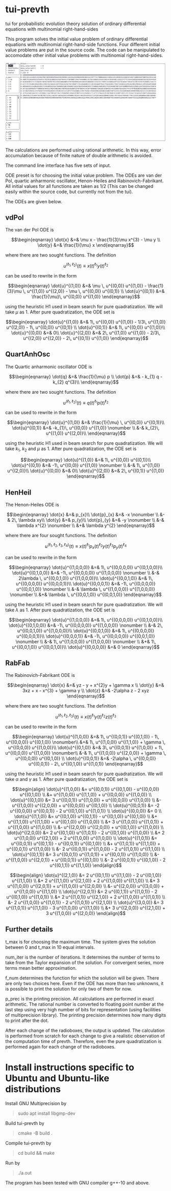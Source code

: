 # tui-prevth
tui for probabilistic evolution theory solution of ordinary differential equations with multinomial right-hand-sides


This program solves the initial value problem of ordinary differential equations with multinomial right-hand-side functions. Four different initial value problems are put in the source code. The code can be manipulated to accomodate other initial value problems with multinomial right-hand-sides. 

![tui-prevth](Screenshot_2023-08-22_12-21-22.png?raw=true "tui-prevth")

The calculations are performed using rational arithmetic. In this way, error accumulation because of finite nature of double arithmetic is avoided. 

The command line interface has five sets of input. 

ODE preset is for choosing the initial value problem. The ODEs are van der Pol, quartic anharmonic oscillator, Henon-Heiles and Rabinovich-Fabrikant. All initial values for all functions are taken as 1/2 (This can be changed easily within the source code, but currently not from the tui).

The ODEs are given below.

## vdPol

The van der Pol ODE is
```math
\begin{eqnarray}
 \dot{x} &=& \mu x - \frac{1}{3}\mu x^{3} - \mu y \\
 \dot{y} &=& \frac{1}{\mu} x 
\end{eqnarray}
```
where there are two sought functions. 
The definition
```math
\begin{equation}
 u^{(\ell_{1},\ell_{2})}(t) \equiv x(t)^{\ell_{1}}y(t)^{\ell_{2}} 
\end{equation}
```
can be used to rewrite in the form
```math
\begin{eqnarray}
  \dot{u}^{(1,0)} &=& \mu \, u^{(0,0)} u^{(1,0)} 
  - \frac{1}{3}\mu \, u^{(1,0)} u^{(2,0)} 
  - \mu \, u^{(0,0)} u^{(0,1)}  \\
  \dot{u}^{(0,1)} &=& \frac{1}{\mu}\, u^{(0,0)} u^{(1,0)} 
\end{eqnarray}
```
using the heuristic H1 used in beam search for pure quadratization. We will take $\mu$ as 1. After pure quadratization, the ODE set is 
```math
\begin{eqnarray}
  \dot{u}^{(1,0)} &=& 1\, u^{(0,0)} u^{(1,0)} 
  - 1/3\, u^{(1,0)} u^{(2,0)} 
  - 1\, u^{(0,0)} u^{(0,1)}
  \\
  \dot{u}^{(0,1)} &=& 1\, u^{(0,0)} u^{(1,0)}\\
  \dot{u}^{(0,0)} &=& 0\\
  \dot{u}^{(2,0)} &=& 2\, u^{(1,0)} u^{(1,0)} 
  - 2/3\, u^{(2,0)} u^{(2,0)} 
  - 2\, u^{(0,1)} u^{(1,0)}
\end{eqnarray}
```

## QuartAnhOsc

The Quartic anharmonic oscillator ODE is
```math
\begin{eqnarray}
 \dot{q} &=& \frac{1}{\mu} p \\
 \dot{p} &=& - k_{1} q - k_{2} q^{3}\\
\end{eqnarray}
``` 
where there are two sought functions. 
The definition
```math
\begin{equation}
 u^{(\ell_{1},\ell_{2})}(t) \equiv q(t)^{\ell_{1}}p(t)^{\ell_{2}} 
\end{equation}
```
can be used to rewrite in the form
```math
\begin{eqnarray}
  \dot{u}^{(1,0)} &=& \frac{1}{\mu} \, u^{(0,0)} u^{(0,1)}\\
  \dot{u}^{(0,1)} &=& -k_{1}\, u^{(0,0)} u^{(1,0)} \nonumber \\
 &-& k_{2}\, u^{(1,0)} u^{(2,0)}\\
\end{eqnarray}
```
using the heuristic H1 used in beam search for pure quadratization. We will take $k_{1}$, $k_{2}$ and $\mu$ as 1. After pure quadratization, the ODE set is 
```math
\begin{eqnarray}
  \dot{u}^{(1,0)} &=& 1\, u^{(0,0)} u^{(0,1)}\\
  \dot{u}^{(0,1)} &=& -1\, u^{(0,0)} u^{(1,0)} \nonumber \\
 &-& 1\, u^{(1,0)} u^{(2,0)}\\
  \dot{u}^{(0,0)} &=& 0\\
  \dot{u}^{(2,0)} &=& 2\, u^{(0,1)} u^{(1,0)}
\end{eqnarray}
```

## HenHeil

The Henon-Heiles ODE is
```math
\begin{eqnarray}
  \dot{x} &=& p_{x}\\
  \dot{p}_{x} &=& -x \nonumber \\
 &-& 2\, \lambda xy\\
  \dot{y} &=& p_{y}\\
  \dot{p}_{y} &=& -y \nonumber \\
 &-& \lambda x^{2} \nonumber \\
 &+& \lambda y^{2} 
\end{eqnarray}
```
where there are four sought functions. 
The definition
```math
\begin{equation}
 u^{(\ell_{1},\ell_{2},\ell_{3},\ell_{4})}(t) 
 \equiv x(t)^{\ell_{1}}p_{x}(t)^{\ell_{2}}y(t)^{\ell_{3}}
p_{y}(t)^{\ell_{4}} 
\end{equation}
```
can be used to rewrite in the form
```math
\begin{eqnarray}
  \dot{u}^{(1,0,0,0)} &=& 1\, u^{(0,0,0,0)} u^{(0,1,0,0)}\\
  \dot{u}^{(0,1,0,0)} &=& -1\, u^{(0,0,0,0)} u^{(1,0,0,0)} \nonumber \\
 &-& 2\lambda \, u^{(0,0,1,0)} u^{(1,0,0,0)}\\
  \dot{u}^{(0,0,1,0)} &=& 1\, u^{(0,0,0,0)} u^{(0,0,0,1)}\\
  \dot{u}^{(0,0,0,1)} &=& -1\, u^{(0,0,0,0)} u^{(0,0,1,0)} \nonumber \\
 &-& \lambda \, u^{(1,0,0,0)} u^{(1,0,0,0)} \nonumber \\
 &+& \lambda \, u^{(0,0,1,0)} u^{(0,0,1,0)}
\end{eqnarray}
``` 
using the heuristic H1 used in beam search for pure quadratization. We will take $\lambda$ as 1. After pure quadratization, the ODE set is 
```math
\begin{eqnarray}
  \dot{u}^{(1,0,0,0)} &=& 1\, u^{(0,0,0,0)} u^{(0,1,0,0)}\\
  \dot{u}^{(0,1,0,0)} &=& -1\, u^{(0,0,0,0)} u^{(1,0,0,0)} \nonumber \\
 &-& 2\, u^{(0,0,1,0)} u^{(1,0,0,0)}\\
  \dot{u}^{(0,0,1,0)} &=& 1\, u^{(0,0,0,0)} u^{(0,0,0,1)}\\
  \dot{u}^{(0,0,0,1)} &=& -1\, u^{(0,0,0,0)} u^{(0,0,1,0)} \nonumber \\
 &-& 1\, u^{(1,0,0,0)} u^{(1,0,0,0)} \nonumber \\
 &+& 1\, u^{(0,0,1,0)} u^{(0,0,1,0)}\\
  \dot{u}^{(0,0,0,0)} &=& 0
\end{eqnarray}
```

## RabFab

The Rabinovich-Fabrikant ODE is 
```math
\begin{eqnarray}
 \dot{x} &=& yz - y + x^{2}y + \gamma x \\
 \dot{y} &=& 3xz + x - x^{3} + \gamma y \\
 \dot{z} &=& -2\alpha z - 2 xyz 
\end{eqnarray}
```
where there are two sought functions. 
The definition
```math
\begin{equation}
 u^{(\ell_{1},\ell_{2},\ell_{3})}(t) 
 \equiv x(t)^{\ell_{1}}y(t)^{\ell_{2}}z(t)^{\ell_{3}} 
\end{equation}
```
can be used to rewrite in the form
```math
\begin{eqnarray}
\dot{u}^{(1,0,0)} &=& 1\, u^{(0,0,1)} u^{(0,1,0)} 
- 1\, u^{(0,0,0)} u^{(0,1,0)} \nonumber\\
&+& 1\, u^{(1,0,0)} u^{(1,1,0)} 
+ \gamma \, u^{(0,0,0)} u^{(1,0,0)}\\
\dot{u}^{(0,1,0)} &=& 3\, u^{(0,0,1)} u^{(1,0,0)} 
+ 1\, u^{(0,0,0)} u^{(1,0,0)} \nonumber\\
&-& 1\, u^{(1,0,0)} u^{(2,0,0)} 
+ \gamma \, u^{(0,0,0)} u^{(0,1,0)} \\
\dot{u}^{(0,0,1)} &=& -2\alpha \, u^{(0,0,0)} u^{(0,0,1)} 
- 2\, u^{(0,1,0)} u^{(1,0,1)} 
\end{eqnarray}
```
using the heuristic H1 used in beam search for pure quadratization. We will take $\alpha$ and $\gamma$ as 1. After pure quadratization, the ODE set is 
```math
\begin{align}
  \dot{u}^{(1,0,0)} &=  u^{(0,0,1)} u^{(0,1,0)} -  u^{(0,0,0)} u^{(0,1,0)} \\
  &+  u^{(1,0,0)} u^{(1,1,0)} +  u^{(0,0,0)} u^{(1,0,0)} \\
  \dot{u}^{(0,1,0)} &= 3 u^{(0,0,1)} u^{(1,0,0)} +  u^{(0,0,0)} u^{(1,0,0)} \\
  &-  u^{(1,0,0)} u^{(2,0,0)} +  u^{(0,0,0)} u^{(0,1,0)} \\
  \dot{u}^{(0,0,1)} &= -2 u^{(0,0,0)} u^{(0,0,1)} - 2 u^{(0,1,0)} u^{(1,0,1)} \\
  \dot{u}^{(0,0,0)} &= 0 \\
  \dot{u}^{(1,1,0)} &=  u^{(0,1,0)} u^{(0,1,1)} -  u^{(0,1,0)} u^{(0,1,0)}  \\
  &+  u^{(1,1,0)} u^{(1,1,0)} +  u^{(0,1,0)} u^{(1,0,0)} \\ 
  &+ 3 u^{(1,0,0)} u^{(1,0,1)} +  u^{(1,0,0)} u^{(1,0,0)}  \\
  &-  u^{(2,0,0)} u^{(2,0,0)} +  u^{(0,1,0)} u^{(1,0,0)} \\
  \dot{u}^{(2,0,0)} &= 2 u^{(0,1,0)} u^{(1,0,1)} - 2 u^{(0,1,0)} u^{(1,0,0)} \\
  &+ 2 u^{(1,0,0)} u^{(2,1,0)} + 2 u^{(1,0,0)} u^{(1,0,0)} \\
  \dot{u}^{(1,0,1)} &=  u^{(0,0,1)} u^{(0,1,1)} -  u^{(0,0,1)} u^{(0,1,0)} \\
  &+  u^{(1,0,1)} u^{(1,1,0)} +  u^{(0,0,1)} u^{(1,0,0)} \\
  &- 2 u^{(0,0,1)} u^{(1,0,0)} - 2 u^{(1,0,1)} u^{(1,1,0)} \\
  \dot{u}^{(0,1,1)} &= 3 u^{(0,0,1)} u^{(1,0,1)} +  u^{(0,0,1)} u^{(1,0,0)} \\
  &-  u^{(1,0,0)} u^{(2,0,1)} +  u^{(0,0,1)} u^{(0,1,0)} \\ 
  &- 2 u^{(0,0,1)} u^{(0,1,0)} - 2 u^{(0,1,1)} u^{(1,1,0)}
\end{align}
```
```math
\begin{align}
  \dot{u}^{(2,1,0)} &= 2 u^{(0,1,1)} u^{(1,1,0)} - 2 u^{(0,1,0)} u^{(1,1,0)} \\
  &+ 2 u^{(1,1,0)} u^{(2,1,0)} + 2 u^{(1,0,0)} u^{(1,1,0)} \\
  &+ 3 u^{(1,0,0)} u^{(2,0,1)} +  u^{(1,0,0)} u^{(2,0,0)} \\
  &-  u^{(2,0,0)} u^{(3,0,0)} +  u^{(1,0,0)} u^{(1,1,0)} \\
  \dot{u}^{(2,0,1)} &= 2 u^{(0,1,1)} u^{(1,0,1)} - 2 u^{(0,1,0)} u^{(1,0,1)} \\
  &+ 2 u^{(1,0,1)} u^{(2,1,0)} + 2 u^{(1,0,0)} u^{(1,0,1)} \\
  &- 2 u^{(1,0,0)} u^{(1,0,1)} - 2 u^{(1,0,1)} u^{(2,1,0)} \\
  \dot{u}^{(3,0,0)} &= 3 u^{(1,0,1)} u^{(1,1,0)} - 3 u^{(1,0,0)} u^{(1,1,0)} \\
  &+ 3 u^{(2,0,0)} u^{(2,1,0)} + 3 u^{(1,0,0)} u^{(2,0,0)}
\end{align}
```

## Further details

t_max is for choosing the maximum time. The system gives the solution between 0 and t_max in 10 equal intervals.

num_iter is the number of iterations. It determines the number of terms to take from the Taylor expansion of the solution. For convergent series, more terms mean better approximation.

f_num determines the function for which the solution will be given. There are only two choices here. Even if the ODE has more than two unknowns, it is possible to print the solution for only two of them for now.

p_prec is the printing precision. All calculations are performed in exact arithmetic. The rational number is converted to floating point number at the last step using very high number of bits for representation (using facilities of multiprecision library). The printing precision determines how many digits to print after the dot.

After each change of the radioboxes, the output is updated. The calculation is performed from scratch for each change to give a realistic observation of the computation time of prevth. Therefore, even the pure quadratization is performed again for each change of the radioboxes. 

# Install instructions specific to Ubuntu and Ubuntu-like distributions

Install GNU Multiprecision by
> sudo apt install libgmp-dev

Build tui-prevth by 
> cmake -B build .

Compile tui-prevth by
> cd build && make

Run by
> ./a.out

The program has been tested with GNU compiler g++-10 and above.

